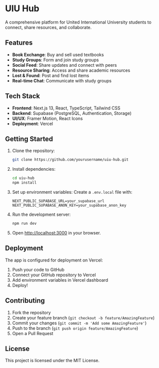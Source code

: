 # UIU Hub

A comprehensive platform for United International University students to connect, share resources, and collaborate.

## Features

- **Book Exchange**: Buy and sell used textbooks
- **Study Groups**: Form and join study groups
- **Social Feed**: Share updates and connect with peers
- **Resource Sharing**: Access and share academic resources
- **Lost & Found**: Post and find lost items
- **Real-time Chat**: Communicate with study groups

## Tech Stack

- **Frontend**: Next.js 13, React, TypeScript, Tailwind CSS
- **Backend**: Supabase (PostgreSQL, Authentication, Storage)
- **UI/UX**: Framer Motion, React Icons
- **Deployment**: Vercel

## Getting Started

1. Clone the repository:
   ```bash
   git clone https://github.com/yourusername/uiu-hub.git
   ```

2. Install dependencies:
   ```bash
   cd uiu-hub
   npm install
   ```

3. Set up environment variables:
   Create a `.env.local` file with:
   ```
   NEXT_PUBLIC_SUPABASE_URL=your_supabase_url
   NEXT_PUBLIC_SUPABASE_ANON_KEY=your_supabase_anon_key
   ```

4. Run the development server:
   ```bash
   npm run dev
   ```

5. Open [http://localhost:3000](http://localhost:3000) in your browser.

## Deployment

The app is configured for deployment on Vercel:

1. Push your code to GitHub
2. Connect your GitHub repository to Vercel
3. Add environment variables in Vercel dashboard
4. Deploy!

## Contributing

1. Fork the repository
2. Create your feature branch (`git checkout -b feature/AmazingFeature`)
3. Commit your changes (`git commit -m 'Add some AmazingFeature'`)
4. Push to the branch (`git push origin feature/AmazingFeature`)
5. Open a Pull Request

## License

This project is licensed under the MIT License.

